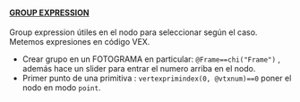 #### <ins>GROUP EXPRESSION</ins>   

Group expression útiles en el nodo para seleccionar según el caso. Metemos expresiones en código VEX.   
- Crear grupo en un FOTOGRAMA en particular: `@Frame==chi("Frame")` , además hace un slider para entrar el numero arriba en el nodo.
- Primer punto de una primitiva : `vertexprimindex(0, @vtxnum)==0` poner el nodo en modo `point`.

